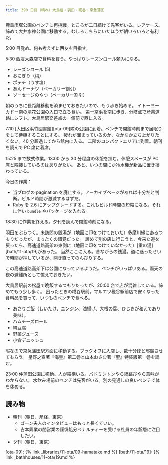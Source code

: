 ```yaml
---
title: 390 日目（晴れ）大鳥居・羽田・糀谷・京急蒲田
---
```


鹿島庚塚公園のベンチに再挑戦。ところが二日続けて先客がいる。レアケース。
諦めて大井水神公園に移動する。むしろこちらにいたほうが朝いろいろと有利だ。

5:00 目覚め。何も考えずに西友を目指す。

5:30 西友大森店で食料を買う。やっぱりレーズンロール頼みになる。

* レーズンロール (5)
* おにぎり（梅）
* ポテチ（うす塩）
* あんドーナツ（ベーカリー割引）
* ソーセージのやつ（ベーカリー割引）

朝のうちに長距離移動を済ませておきたいので、もう歩き始める。
イトーヨーカドー南の清花公園の入口で立ち食い。
第一京浜を南に歩き、分岐点で産業道路にシフト。大鳥居駅交差点の一個前で西に入る。

7:10 [大田区浜竹図書館][ota-09]隣の公園に到着。ベンチで開館時刻まで居眠りをして待機することにする。
疲れが溜まっているのか、なかなか立ち上がりたくない。40 分超過してから館内に入る。
二階のコンパクトエリアに到着。朝刊を読んで PC 席に着席。

15:25 まで数式作業。13:00 から 30 分程度の休憩を挟む。休憩スペースが PC 席と隣接しているのはありがたい。
あと、いつの間にか冷水機が新品に置き換わっている。

今日の作業：

* 当ブログの pagination を廃止する。アーカイブページがあれば十分だと判断。ビルド時間が激減するはずだ。
* Ruby を 2.6 にアップグレードする。これもビルド時間の短縮になる。それに伴い `bundle` やパッケージを入れる。

18:30 に作業を終える。夕刊を読んで閉館時刻になる。

羽田をぶらつく。未訪問の銭湯が（地図に印をつけておいた）多摩川縁にあるつもりだったが、まったくの錯覚だった。
諦めて別の店に行こうと、今来た道を戻ったら、高速道路高架の東側に（地図に印をつけていなかった）[重の湯][bath/11-ota/19]があった。
当然ここに入る。昔ながらの銭湯。道に迷ったせいで時間が押しているが、開き直ってのんびりする。

この高速道路高架下は公園になっているようだ。ベンチがいっぱいある。雨天の夜の避難所として憶えておきたい。

大鳥居駅前の松屋で晩飯するつもりだったが、20:00 台で店が混雑している。諦めてもう少し歩く。
困ったときの糀谷駅前。マルエツ糀谷駅前店で安くなった食料品を買って、いつものベンチで食べる。

* あさりご飯（しいたけ、ニンジン、油揚げ、大根の葉、ひじきが和えてあり美味）。
* ハムチーズロール
* 絹豆腐
* 野菜ジュース
* 小倉デニッシュ

暇なので京急蒲田駅方面に移動する。ブックオフに入店し、数十分ほど邪魔させてもらう。
星野之宣著『海皇』第二巻と山本おさむ著『聖』特装版第一巻を読む。

23:00 仲蒲田公園に移動。人が結構いる。バドミントンやら縄跳びやら意味がわからない。
水飲み場前のベンチは先客がいる。別の見通しの良いベンチで体を休める。

## 読み物

* 朝刊（朝日、産経、東京）
  * ゴーン夫人のインタビューはもっと長くていい。
  * 吉本興業の闇営業の謹慎処分ペナルティーを受ける社員の年齢層に注目したい。
* 夕刊（朝日、東京）

[ota-09]: {% link _libraries/11-ota/09-hamatake.md %}
[bath/11-ota/19]: {% link _bathhouses/11-ota/19.md %}

